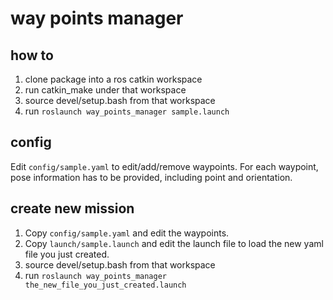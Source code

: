 # way points manager

## how to
1. clone package into a ros catkin workspace
2. run catkin_make under that workspace
3. source devel/setup.bash from that workspace
4. run ```roslaunch way_points_manager sample.launch```

## config
Edit ```config/sample.yaml``` to edit/add/remove waypoints. For each waypoint, pose information has to be provided, including point and orientation.

## create new mission
1. Copy ```config/sample.yaml``` and edit the waypoints.
2. Copy ```launch/sample.launch``` and edit the launch file to load the new yaml file you just created.
3. source devel/setup.bash from that workspace
4. run ```roslaunch way_points_manager the_new_file_you_just_created.launch```
